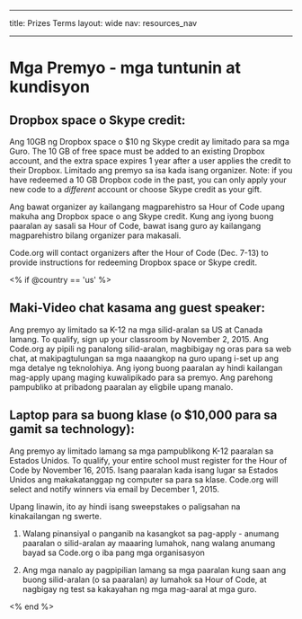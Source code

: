 * * *

title: Prizes Terms layout: wide nav: resources_nav

* * *

# Mga Premyo - mga tuntunin at kundisyon

## Dropbox space o Skype credit:

Ang 10GB ng Dropbox space o $10 ng Skype credit ay limitado para sa mga Guro. The 10 GB of free space must be added to an existing Dropbox account, and the extra space expires 1 year after a user applies the credit to their Dropbox. Limitado ang premyo sa isa kada isang organizer. Note: if you have redeemed a 10 GB Dropbox code in the past, you can only apply your new code to a *different* account or choose Skype credit as your gift.

Ang bawat organizer ay kailangang magparehistro sa Hour of Code upang makuha ang Dropbox space o ang Skype credit. Kung ang iyong buong paaralan ay sasali sa Hour of Code, bawat isang guro ay kailangang magparehistro bilang organizer para makasali.

Code.org will contact organizers after the Hour of Code (Dec. 7-13) to provide instructions for redeeming Dropbox space or Skype credit.

<% if @country == 'us' %>

## Maki-Video chat kasama ang guest speaker:

Ang premyo ay limitado sa K-12 na mga silid-aralan sa US at Canada lamang. To qualify, sign up your classroom by November 2, 2015. Ang Code.org ay pipili ng panalong silid-aralan, magbibigay ng oras para sa web chat, at makipagtulungan sa mga naaangkop na guro upang i-set up ang mga detalye ng teknolohiya. Ang iyong buong paaralan ay hindi kailangan mag-apply upang maging kuwalipikado para sa premyo. Ang parehong pampubliko at pribadong paaralan ay eligbile upang manalo.

## Laptop para sa buong klase (o $10,000 para sa gamit sa technology):

Ang premyo ay limitado lamang sa mga pampublikong K-12 paaralan sa Estados Unidos. To qualify, your entire school must register for the Hour of Code by November 16, 2015. Isang paaralan kada isang lugar sa Estados Unidos ang makakatanggap ng computer sa para sa klase. Code.org will select and notify winners via email by December 1, 2015.

Upang linawin, ito ay hindi isang sweepstakes o paligsahan na kinakailangan ng swerte.

1) Walang pinansiyal o panganib na kasangkot sa pag-apply - anumang paaralan o silid-aralan ay maaaring lumahok, nang walang anumang bayad sa Code.org o iba pang mga organisasyon

2) Ang mga nanalo ay pagpipilian lamang sa mga paaralan kung saan ang buong silid-aralan (o sa paaralan) ay lumahok sa Hour of Code, at nagbigay ng test sa kakayahan ng mga mag-aaral at mga guro.

<% end %>